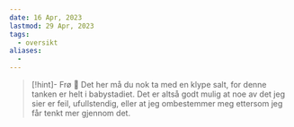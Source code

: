 ```yaml
---
date: 16 Apr, 2023
lastmod: 29 Apr, 2023
tags:
  - oversikt
aliases:
  - 
---
```

> [!hint]- Frø  🌱
> Det her må du nok ta med en klype salt, for denne tanken er helt i babystadiet. Det er altså godt mulig at noe av det jeg sier er feil, ufullstendig, eller at jeg ombestemmer meg ettersom jeg får tenkt mer gjennom det.
